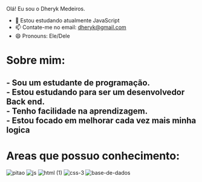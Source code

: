Olá! Eu sou o Dheryk Medeiros.
- 🌱 Estou estudando atualmente JavaScript
- 📫 Contate-me no email: dheryk@gmail.com
- 😄 Pronouns: Ele/Dele
<h1>Sobre mim:</h1>
<h2>
- Sou um estudante de programação.<br>
- Estou estudando para ser um desenvolvedor Back end.<br>
- Tenho facilidade na aprendizagem.<br>
- Estou focado em melhorar cada vez mais minha logica</h2>

<h1>Areas que possuo conhecimento:</h1>

![pitao](https://github.com/user-attachments/assets/8a3ebefe-4f65-4f8d-82e9-f4c4c1eeff2b)
![js](https://github.com/user-attachments/assets/2dcd6903-3120-4f66-8149-4c2fea6787f7)
![html (1)](https://github.com/user-attachments/assets/f25a23fb-2c12-40b3-985e-25dbd296203d)
![css-3](https://github.com/user-attachments/assets/e6ccab5d-26a8-433f-9d0b-ab661c322d9b)
![base-de-dados](https://github.com/user-attachments/assets/e11760b5-1cce-4bc0-bc00-cc4b8c773b41)




